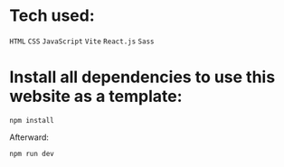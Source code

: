 # Tech used:

`HTML` `CSS` `JavaScript` `Vite` `React.js` `Sass`

# Install all dependencies to use this website as a template:

`npm install`

Afterward:

`npm run dev`
